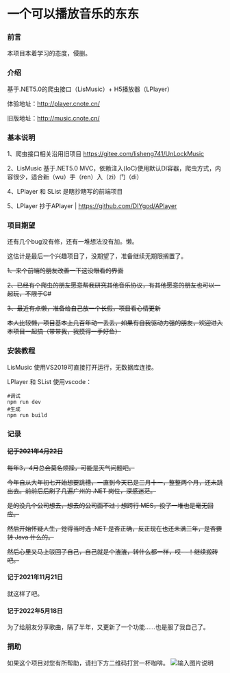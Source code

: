 # 一个可以播放音乐的东东

### 前言

本项目本着学习的态度，侵删。

### 介绍
基于.NET5.0的爬虫接口（LisMusic）+ H5播放器（LPlayer）

体验地址：http://player.cnote.cn/

旧版地址：http://music.cnote.cn/


### 基本说明
1、爬虫接口相关沿用旧项目 https://gitee.com/lisheng741/UnLockMusic

2、LisMusic 基于.NET5.0 MVC，依赖注入(IoC)使用默认DI容器，爬虫方式，内容很少，适合新（wu）手（ren）入（zi）门（di）

4、LPlayer 和 SList 是瞎抄瞎写的前端项目

5、LPlayer 抄于APlayer | https://github.com/DIYgod/APlayer

### 项目期望

还有几个bug没有修，还有一堆想法没有加。懒。

这估计是最后一个兴趣项目了，没期望了，准备继续无期限搁置了。

~~1、来个前端的朋友改善一下这没眼看的界面~~

~~2、已经有个爬虫的朋友愿意帮我研究其他音乐协议，有其他愿意的朋友也可以一起玩，不限于C#~~

~~3、最近有点懒，准备给自己放一个长假，项目看心情更新~~

~~本人比较懒，项目基本上几百年动一丢丢，如果有自我驱动力强的朋友，欢迎进入本项目一起搞（带带我，我摸得一手好鱼）~~


### 安装教程
LisMusic 使用VS2019可直接打开运行，无数据库连接。

LPlayer 和 SList 使用vscode：

```shell
#调试
npm run dev 
#生成
npm run build
```


### 记录
#### ~~记于2021年4月22日~~
~~每年3，4月总会莫名烦躁，可能是天气问题吧。~~

~~今年自从大年初七开始想要跳槽，一直到今天已是三月十一，整整两个月，还未跳出去。前前后后刷了几遍广州的 .NET 岗位，深感迷茫。~~

~~是的没几个公司想去，想去的公司面不过；想跨行 MES，投了一堆也是毫无回应。~~

~~然后开始怀疑人生，觉得当时选 .NET 是否正确，反正现在也还未满三年，是否要转 Java 什么的。~~

~~然后心里又马上驳回了自己，自己就是个渣渣，转什么都一样，哎- -！继续搬砖吧。~~

#### 记于2021年11月21日

就这样了吧。

#### 记于2022年5月18日

为了给朋友分享歌曲，隔了半年，又更新了一个功能……也是服了我自己了。


### 捐助
如果这个项目对您有所帮助，请扫下方二维码打赏一杯咖啡。
![输入图片说明](https://images.gitee.com/uploads/images/2020/1005/195155_1a739694_5684918.png "芦荟柚子茶.png")

